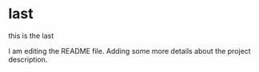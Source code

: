 # last
this is the last

I am editing the README file. Adding some more details about the project description.
